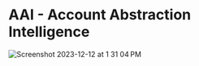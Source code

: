 # AAI - Account Abstraction Intelligence

![Screenshot 2023-12-12 at 1 31 04 PM](https://github.com/aa-labs/AAI/assets/42104907/8ba22ac9-6930-427f-9da0-fc5ad2718217)

